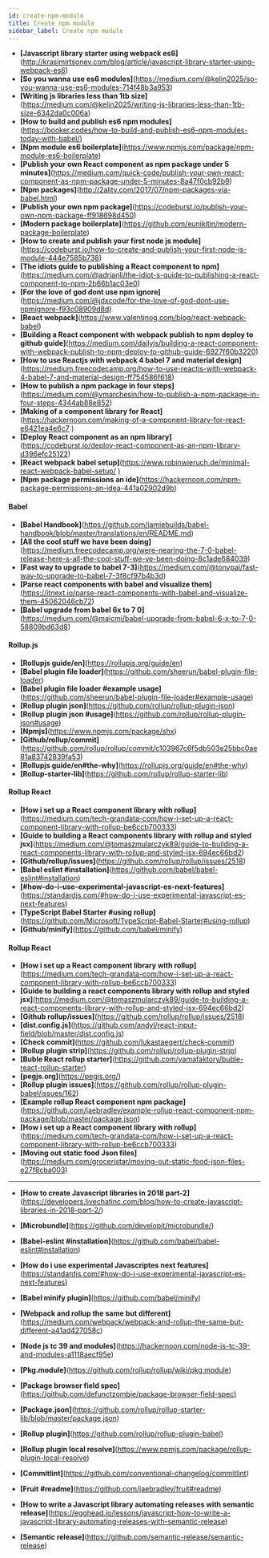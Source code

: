 ```yaml
---
id: create-npm-module
title: Create npm module
sidebar_label: Create npm module
---
```


<!--  Add TOC here  -->

- **[Javascript library starter using webpack es6]**(http://krasimirtsonev.com/blog/article/javascript-library-starter-using-webpack-es6)
- **[So you wanna use es6 modules]**(https://medium.com/@kelin2025/so-you-wanna-use-es6-modules-714f48b3a953)
- **[Writing js libraries less than 1tb size]**(https://medium.com/@kelin2025/writing-js-libraries-less-than-1tb-size-6342da0c006a)
- **[How to build and publish es6 npm modules]**(https://booker.codes/how-to-build-and-publish-es6-npm-modules-today-with-babel/)
- **[Npm module es6 boilerplate]**(https://www.npmjs.com/package/npm-module-es6-boilerplate)
- **[Publish your own React component as npm package under 5 minutes]**(https://medium.com/quick-code/publish-your-own-react-component-as-npm-package-under-5-minutes-8a47f0cb92b9)
- **[Npm packages]**(http://2ality.com/2017/07/npm-packages-via-babel.html)
- **[Publish your own npm package]**(https://codeburst.io/publish-your-own-npm-package-ff918698d450)
- **[Modern package boilerplate]**(https://github.com/eunikitin/modern-package-boilerplate)
- **[How to create and publish your first node js module]**(https://codeburst.io/how-to-create-and-publish-your-first-node-js-module-444e7585b738)
- **[The idiots guide to publishing a React component to npm]**(https://medium.com/@adrianli/the-idiot-s-guide-to-publishing-a-react-component-to-npm-2b66b1ac03e0)
- **[For the love of god dont use npm ignore]**(https://medium.com/@jdxcode/for-the-love-of-god-dont-use-npmignore-f93c08909d8d)
- **[React webpack]**(https://www.valentinog.com/blog/react-webpack-babel)
- **[Building a React component with webpack publish to npm deploy to github guide]**(https://medium.com/dailyjs/building-a-react-component-with-webpack-publish-to-npm-deploy-to-github-guide-6927f60b3220)
- **[How to use Reactjs with webpack 4 babel 7 and material design]**(https://medium.freecodecamp.org/how-to-use-reactjs-with-webpack-4-babel-7-and-material-design-ff754586f618)
- **[How to publish a npm package in four steps]**(https://medium.com/@vmarchesin/how-to-publish-a-npm-package-in-four-steps-4344ab88e852)
- **[Making of a component library for React]**(https://hackernoon.com/making-of-a-component-library-for-react-e6421ea4e6c7 )
- **[Deploy React component as an npm library]**(https://codeburst.io/deploy-react-component-as-an-npm-library-d396efc25122)
- **[React webpack babel setup]**(https://www.robinwieruch.de/minimal-react-webpack-babel-setup/ )
- **[Npm package permissions an ide]**(https://hackernoon.com/npm-package-permissions-an-idea-441a02902d9b)




#### Babel

- **[Babel Handbook]**(https://github.com/jamiebuilds/babel-handbook/blob/master/translations/en/README.md)
- **[All the cool stuff we have been doing]**(https://medium.freecodecamp.org/were-nearing-the-7-0-babel-release-here-s-all-the-cool-stuff-we-ve-been-doing-8c1ade684039)
- **[Fast way to upgrade to babel 7-3]**(https://medium.com/@tonypai/fast-way-to-upgrade-to-babel-7-3f8cf97b4b3d)
- **[Parse react components with babel and visualize them]**(https://itnext.io/parse-react-components-with-babel-and-visualize-them-45062046cb72)
- **[Babel upgrade from babel 6x to 7 0]**(https://medium.com/@maicmi/babel-upgrade-from-babel-6-x-to-7-0-58809bd63d8)



#### Rollup.js
- **[Rollupjs guide/en]**(https://rollupjs.org/guide/en)
- **[Babel plugin file loader]**(https://github.com/sheerun/babel-plugin-file-loader)
- **[Babel plugin file loader #example usage]**(https://github.com/sheerun/babel-plugin-file-loader#example-usage)
- **[Rollup plugin json]**(https://github.com/rollup/rollup-plugin-json)
- **[Rollup plugin json #usage]**(https://github.com/rollup/rollup-plugin-json#usage)
- **[Npmjs]**(https://www.npmjs.com/package/shx)
- **[Github/rollup/commit]**(https://github.com/rollup/rollup/commit/c103967c6f5db503e25bbc0ae81a83742839fa53)
- **[Rollupjs guide/en#the-why]**(https://rollupjs.org/guide/en#the-why)
- **[Rollup-starter-lib]**(https://github.com/rollup/rollup-starter-lib)



#### Rollup React
- **[How i set up a React component library with rollup]**(https://medium.com/tech-grandata-com/how-i-set-up-a-react-component-library-with-rollup-be6ccb700333)
- **[Guide to building a React components library with rollup and styled jsx]**(https://medium.com/@tomaszmularczyk89/guide-to-building-a-react-components-library-with-rollup-and-styled-jsx-694ec66bd2)
- **[Github/rollup/issues]**(https://github.com/rollup/rollup/issues/2518)
- **[Babel eslint #installation]**(https://github.com/babel/babel-eslint#installation)
- **[#how-do-i-use-experimental-javascript-es-next-features]**(https://standardjs.com/#how-do-i-use-experimental-javascript-es-next-features)
- **[TypeScript Babel Starter #using rollup]**(https://github.com/Microsoft/TypeScript-Babel-Starter#using-rollup)
- **[Github/minify]**(https://github.com/babel/minify)



#### Rollup React

- **[How i set up a React component library with rollup]**(https://medium.com/tech-grandata-com/how-i-set-up-a-react-component-library-with-rollup-be6ccb700333)
- **[Guide to building a react components library with rollup and styled jsx]**(https://medium.com/@tomaszmularczyk89/guide-to-building-a-react-components-library-with-rollup-and-styled-jsx-694ec66bd2)
- **[Github rollup/issues]**(https://github.com/rollup/rollup/issues/2518)
- **[dist.config.js]**(https://github.com/andyl/react-input-field/blob/master/dist.config.js)
- **[Check commit]**(https://github.com/lukastaegert/check-commit)
- **[Rollup plugin strip]**(https://github.com/rollup/rollup-plugin-strip)
- **[Buble React rollup starter]**(https://github.com/yamafaktory/buble-react-rollup-starter)
- **[pegjs.org]**(https://pegjs.org/)
- **[Rollup plugin issues]**(https://github.com/rollup/rollup-plugin-babel/issues/162)
- **[Example rollup React component npm package]**(https://github.com/jaebradley/example-rollup-react-component-npm-package/blob/master/package.json)
- **[How i set up a React component library with rollup]**(https://medium.com/tech-grandata-com/how-i-set-up-a-react-component-library-with-rollup-be6ccb700333)
- **[Moving out static food Json files]**(https://medium.com/groceristar/moving-out-static-food-json-files-e27f8cba003)



---

- **[How to create Javascript libraries in 2018 part-2]**(https://developers.livechatinc.com/blog/how-to-create-javascript-libraries-in-2018-part-2/)
- **[Microbundle]**(https://github.com/developit/microbundle/)


- **[Babel-eslint #installation]**(https://github.com/babel/babel-eslint#installation)
- **[How do i use experimental Javascriptes next features]**(https://standardjs.com/#how-do-i-use-experimental-javascript-es-next-features)
- **[Babel minify plugin]**(https://github.com/babel/minify)
- **[Webpack and rollup the same but different]**(https://medium.com/webpack/webpack-and-rollup-the-same-but-different-a41ad427058c)
- **[Node js tc 39 and modules]**(https://hackernoon.com/node-js-tc-39-and-modules-a1118aecf95e)
- **[Pkg.module]**(https://github.com/rollup/rollup/wiki/pkg.module)
- **[Package browser field spec]**(https://github.com/defunctzombie/package-browser-field-spec)
- **[Package.json]**(https://github.com/rollup/rollup-starter-lib/blob/master/package.json)
- **[Rollup plugin]**(https://github.com/rollup/rollup-plugin-babel)

- **[Rollup plugin local resolve]**(https://www.npmjs.com/package/rollup-plugin-local-resolve)
- **[Commitlint]**(https://github.com/conventional-changelog/commitlint)
- **[Fruit #readme]**(https://github.com/jaebradley/fruit#readme)
- **[How to write a Javascript library automating releases with semantic release]**(https://egghead.io/lessons/javascript-how-to-write-a-javascript-library-automating-releases-with-semantic-release)
- **[Semantic release]**(https://github.com/semantic-release/semantic-release)


<!-- https://docs.travis-ci.com/user/coveralls/
https://github.com/dwyl/learn-coveralls.io
https://www.youtube.com/watch?v=bt1iOy9lv0U
https://docs.coveralls.io/
https://stackoverflow.com/questions/39501417/how-can-i-connect-coveralls-and-travis-in-github
https://medium.com/the-code-review/add-badges-for-travisci-coveralls-and-code-climate-to-your-readme-ruby-6d27caad74ed


https://medium.com/recraftrelic/building-a-react-component-as-a-npm-module-18308d4ccde9
-->
